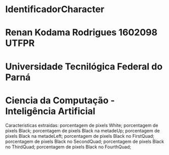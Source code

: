 # IdentificadorCharacter
# Renan Kodama Rodrigues 1602098 UTFPR
# Universidade Tecnilógica Federal do Parná
# Ciencia da Computação - Inteligência Artificial

Caracteristicas extraidas:
	porcentagem de pixels White;
	porcentagem de pixels Black;
	porcentagem de pixels Black na metadeUp;
	porcentagem de pixels Black na metadeLeft;
	porcentagem de pixels Black no FirstQuad;
	porcentagem de pixels Black no SecondQuad;
	porcentagem de pixels Black no ThirdQuad;
	porcentagem de pixels Black no FourthQuad;
